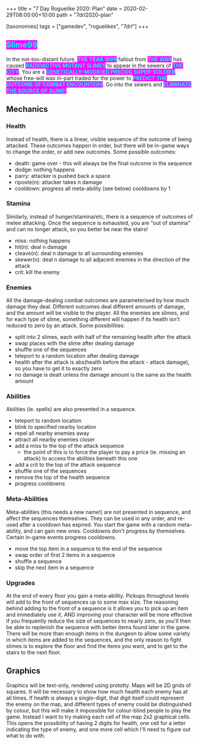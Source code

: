 +++
title = "7 Day Roguelike 2020: Plan"
date = 2020-02-29T08:00:00+10:00
path = "7drl2020-plan"

[taxonomies]
tags = ["gamedev", "roguelikes", "7drl"]
+++
<style>
.slime99 {
    color: rgb(0,255,255);
    background-color: rgb(255,0,255);
}
</style>

## <span class="slime99">Slime99</span>

In the not-too-distant future,
<span class="slime99">**THE YEAR 1999**</span>
fallout from <span class="slime99">**THE WAR**</span> has caused
<span class="slime99">**RADIOACTIVE MUTANT SLIMES**</span> to appear in the
sewers of <span class="slime99">**THE CITY**</span>. You are a
<span class="slime99">**GENETICALLY-MODIFIED PRECOG SUPER-SOLDIER**</span>, whose free-will was in-part traded for the power
to <span class="slime99">**PREDICT THE OUTCOME OF COMBAT ENCOUNTERS**</span>. Go into the sewers and
<span class="slime99">**ELIMINATE THE SOURCE OF SLIME!**</span>

<!-- more -->

## Mechanics

### Health
Instead of health, there is a linear, visible sequence of the outcome of being attacked. These outcomes happen in order,
but there will be in-game ways to change the order, or add new outcomes. Some possible outcomes:
- death: game over - this will always be the final outcome in the sequence
- dodge: nothing happens
- parry: attacker is pushed back a space
- riposte(n): attacker takes n damage
- cooldown: progress all meta-ability (see below) cooldowns by 1

### Stamina
Similarly, instead of hunger/stamina/etc, there is a sequence of outcomes of melee attacking. Once the sequence is
exhausted, you are "out of stamina" and can no longer attack, so you better be near the stairs!
- miss: nothing happens
- hit(n): deal n damage
- cleave(n): deal n damage to all surrounding enemies
- skewer(n): deal n damage to all adjacent enemies in the direction of the attack
- crit: kill the enemy

### Enemies
All the damage-dealing combat outcomes are parameterised by how much damage they deal.
Different outcomes deal different amounts of damage, and the amount will be visible to the player.
All the enemies are slimes, and for each type of slime, something different will happen if its health
isn't reduced to zero by an attack. Some possibilities:
- split into 2 slimes, each with half of the remaining health after the attack
- swap places with the slime after dealing damage
- shuffle one of the sequences
- teleport to a random location after dealing damage
- health after the attack is abs(health before the attack - attack damage), so you have to get it to exactly zero
- no damage is dealt unless the damage amount is the same as the health amount

### Abilities
Abilities (ie. spells) are also presented in a sequence.
- teleport to random location
- blink to specified nearby location
- repel all nearby enemies away
- attract all nearby enemies closer
- add a miss to the top of the attack sequence
  - the point of this is to force the player to pay a price (ie. missing an attack) to access
    the abilities beneath this one
- add a crit to the top of the attack sequence
- shuffle one of the sequences
- remove the top of the health sequence
- progress cooldowns

### Meta-Abilities
Meta-abilities (this needs a new name!) are not presented in sequence, and affect the
sequences themselves. They can be used in any order, and re-used after a cooldown has expired.
You start the game with a random meta-ability, and can gain new ones. Cooldowns don't progress
by themselves. Certain in-game events progress cooldowns.
- move the top item in a sequence to the end of the sequence
- swap order of first 2 items in a sequence
- shuffle a sequence
- skip the next item in a sequence

### Upgrades
At the end of every floor you gain a meta-ability. Pickups throughout levels will add to the front of sequences
up to some max size. The reasoning behind adding to the front of a sequence is it allows you to pick up an item
and immediately use it, AND improving your character will be more effective if you frequently reduce the size
of sequences to nearly zero, as you'll then be able to replenish the sequence with better items found later
in the game. There will be more than enough items in the dungeon to allow some variety in which items are
added to the sequences, and the only reason to fight slimes is to explore the floor and find the items you
want, and to get to the stairs to the next floor.

## Graphics
Graphics will be text-only, rendered using prototty.
Maps will be 2D grids of squares.
It will be necessary to show how much health each enemy has at all times.
If health is always a single-digit, that digit itself could represent the enemy on the map, and different types
of enemy could be distinguished by colour, but this will make it impossible for colour-blind people to play the game.
Instead I want to try making each cell of the map 2x2 graphical cells. This opens the possibility of having 2 digits
for health, one cell for a letter indicating the type of enemy, and one more cell which I'll need to figure out what
to do with.
